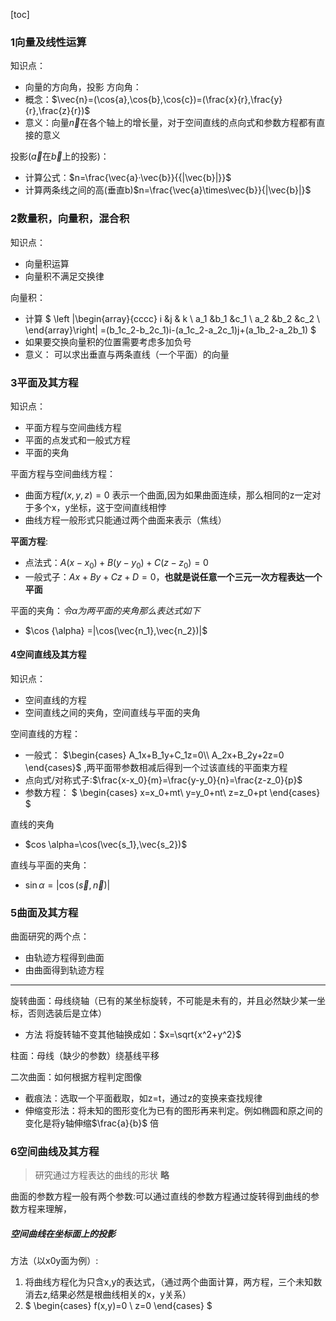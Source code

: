 [toc]

### 1向量及线性运算

知识点：
- 向量的方向角，投影 方向角：
- 概念：$\vec{n}=(\cos{a},\cos{b},\cos{c})=(\frac{x}{r},\frac{y}{r},\frac{z}{r})$
- 意义：向量$\vec{n}$在各个轴上的增长量，对于空间直线的点向式和参数方程都有直接的意义

投影($\vec{a}$在$\vec{b}$上的投影)：
- 计算公式：$n=\frac{\vec{a}·\vec{b}}{{|\vec{b}|}}$
- 计算两条线之间的高(垂直b)$n=\frac{\vec{a}\times\vec{b}}{|\vec{b}|}$

### 2数量积，向量积，混合积
知识点：
- 向量积运算
- 向量积不满足交换律

向量积：
- 计算
$
\left |\begin{array}{cccc}
i &j   & k \\
a_1 &b_1 &c_1  \\
a_2 &b_2 &c_2 \\
\end{array}\right|
=(b_1c_2-b_2c_1)i-(a_1c_2-a_2c_1)j+(a_1b_2-a_2b_1)
$
- 如果要交换向量积的位置需要考虑多加负号
- 意义： 可以求出垂直与两条直线（一个平面）的向量

### 3平面及其方程
知识点：
- 平面方程与空间曲线方程
- 平面的点发式和一般式方程
- 平面的夹角

平面方程与空间曲线方程：
- 曲面方程$f(x,y,z)=0$ 表示一个曲面,因为如果曲面连续，那么相同的z一定对于多个x，y坐标，这于空间直线相悖
- 曲线方程一般形式只能通过两个曲面来表示（焦线）

**平面方程**:
- 点法式：$A(x-x_0)+B(y-y_0)+C(z-z_0)=0$
- 一般式子：$Ax+By+Cz+D=0$，**也就是说任意一个三元一次方程表达一个平面**

平面的夹角：$令\alpha 为两平面的夹角那么表达式如下$
- $\cos {\alpha} =|\cos(\vec{n_1},\vec{n_2})|$

#### 4空间直线及其方程
知识点：
- 空间直线的方程
- 空间直线之间的夹角，空间直线与平面的夹角

空间直线的方程：
- 一般式：
$\begin{cases}
A_1x+B_1y+C_1z=0\\
A_2x+B_2y+2z=0
\end{cases}$
,两平面带参数相减后得到一个过该直线的平面束方程
- 点向式/对称式子:$\frac{x-x_0}{m}=\frac{y-y_0}{n}=\frac{z-z_0}{p}$
- 参数方程：
$
\begin{cases}
x=x_0+mt\\
y=y_0+nt\\
z=z_0+pt
\end{cases}
$

直线的夹角
- $cos \alpha=\cos(\vec{s_1},\vec{s_2})$

直线与平面的夹角：
- $\sin\alpha=|\cos(\vec{s},\vec{n})|$

### 5曲面及其方程

曲面研究的两个点：
- 由轨迹方程得到曲面
- 由曲面得到轨迹方程

---
旋转曲面：母线绕轴（已有的某坐标旋转，不可能是未有的，并且必然缺少某一坐标，否则选装后是立体）
- 方法 将旋转轴不变其他轴换成如：$x=\sqrt{x^2+y^2}$

柱面：母线（缺少的参数）绕基线平移

二次曲面：如何根据方程判定图像
- 截痕法：选取一个平面截取，如z=t，通过z的变换来查找规律
- 伸缩变形法：将未知的图形变化为已有的图形再来判定。例如椭圆和原之间的变化是将y轴伸缩$\frac{a}{b}$ 倍

### 6空间曲线及其方程
> 研究通过方程表达的曲线的形状
**略**

曲面的参数方程一般有两个参数:可以通过直线的参数方程通过旋转得到曲线的参数方程来理解，

##### 空间曲线在坐标面上的投影

方法（以x0y面为例）:
1. 将曲线方程化为只含x,y的表达式，（通过两个曲面计算，两方程，三个未知数消去z,结果必然是根曲线相关的x，y关系）
2.  $
\begin{cases}
f(x,y)=0 \\
z=0
\end{cases}
$
